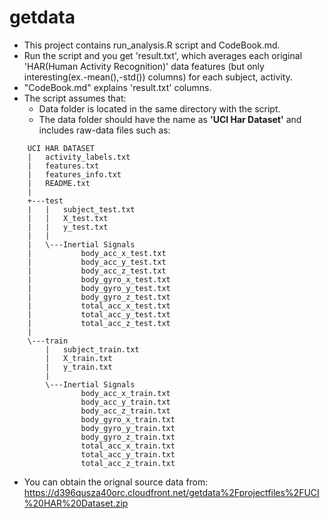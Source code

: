 getdata
===========
* This project contains run_analysis.R script and CodeBook.md.
* Run the script and you get 'result.txt', which averages each original 'HAR(Human Activity Recognition)' data features (but only interesting(ex.-mean(),-std()) columns) for each subject, activity.
* "CodeBook.md" explains 'result.txt' columns.
* The script assumes that:
  * Data folder is located in the same directory with the script.
  * The data folder should have the name as **'UCI Har Dataset'** and includes raw-data files such as:
```
    UCI HAR DATASET
    |   activity_labels.txt
    |   features.txt
    |   features_info.txt
    |   README.txt
    |
    +---test
    |   |   subject_test.txt
    |   |   X_test.txt
    |   |   y_test.txt
    |   |
    |   \---Inertial Signals
    |           body_acc_x_test.txt
    |           body_acc_y_test.txt
    |           body_acc_z_test.txt
    |           body_gyro_x_test.txt
    |           body_gyro_y_test.txt
    |           body_gyro_z_test.txt
    |           total_acc_x_test.txt
    |           total_acc_y_test.txt
    |           total_acc_z_test.txt
    |
    \---train
        |   subject_train.txt
        |   X_train.txt
        |   y_train.txt
        |
        \---Inertial Signals
                body_acc_x_train.txt
                body_acc_y_train.txt
                body_acc_z_train.txt
                body_gyro_x_train.txt
                body_gyro_y_train.txt
                body_gyro_z_train.txt
                total_acc_x_train.txt
                total_acc_y_train.txt
                total_acc_z_train.txt
```
* You can obtain the orignal source data from:
https://d396qusza40orc.cloudfront.net/getdata%2Fprojectfiles%2FUCI%20HAR%20Dataset.zip
